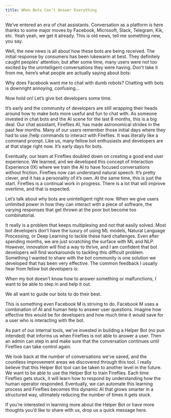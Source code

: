 ```yaml
---
title: When Bots Can’t Answer Everything
---
```


We’ve entered an era of chat assistants. Conversation as a platform is here thanks to some major moves by Facebook, Microsoft, Slack, Telegram, Kik, etc. Yeah yeah, we get it already. This is old news, tell me something new, you say.

Well, the new news is all about how these bots are being received. The initial response by consumers has been lukewarm at best. They definitely caught peoples’ attention, but after some time, many users were not too excited by the unintelligent conversations they were having. Don’t take it from me, here’s what people are actually saying about bots:

Why does Facebook want me to chat with dumb robots?
Chatting with bots is downright annoying, confusing…

Now hold on! Let’s give bot developers some time.

It’s early and the community of developers are still wrapping their heads around how to make bots more useful and fun to chat with. As someone invested in chat bots and the AI scene for the last 8 months, this is a big deal. Our chat assistant, Fireflies AI, has made astronomical strides in the past few months. Many of our users remember those initial days where they had to use /help commands to interact with Fireflies. It was literally like a command prompt. Like us, many fellow bot enthusiasts and developers are at that stage right now. It’s early days for bots.

Eventually, our team at Fireflies doubled down on creating a good end user experience. We learned, and we developed this concept of Interaction Experience (IX) where we train the AI to have focused conversations without friction. Fireflies now can understand natural speech. It’s pretty clever, and it has a personality of it’s own. At the same time, this is just the start. Fireflies is a continual work in progress. There is a lot that will improve overtime, and that is expected.

Let’s talk about why bots are unintelligent right now. When we give users unlimited power in how they can interact with a piece of software, the varying responses that get thrown at the poor bot become too combinatorial.

It really is a problem that keeps multiplexing and not that easily solved. Most bot developers don’t have the luxury of using ML models, Natural Language Processing, or Deep Learning to tackle these hard challenges.
Even after spending months, we are just scratching the surface with ML and NLP. However, innovation will find a way to thrive, and I am confident that bot developers will find workarounds to tackling this difficult problem. Something I wanted to share with the bot community is one solution we developed that has been very effective. The common feedback I usually hear from fellow bot developers is:

When my bot doesn’t know how to answer something or malfunctions, I want to be able to step in and help it out.

We all want to guide our bots to do their best.

This is something even Facebook M is striving to do. Facebook M uses a combination of AI and human help to answer user questions. Imagine how effective this would be for developers and how much time it would save for a user who is interacting with the bot.

As part of our internal tools, we’ve invested in building a Helper Bot (no pun intended) that informs us when Fireflies is not able to answer a user. Then an admin can step in and make sure that the conversation continues until Fireflies can take control again.

We look back at the number of conversations we’ve saved, and the countless improvement areas we discovered through this tool. I really believe that this Helper Bot tool can be taken to another level in the future. We want to be able to use the Helper Bot to train Fireflies. Each time Fireflies gets stuck, it will learn how to respond by understanding how the human operator responded. Eventually, we can automate this learning process and Fireflies becomes this dynamic AI that grows smarter in a structured way, ultimately reducing the number of times it gets stuck.

If you’re interested in learning more about the Helper Bot or have more thoughts you’d like to share with us, drop us a quick message here.
